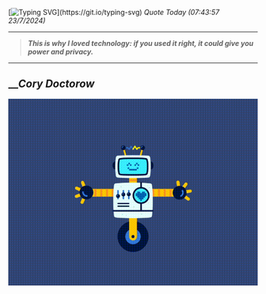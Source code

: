 [![Typing SVG](https://readme-typing-svg.herokuapp.com?font=Press+Start+2P&color=C2F784&size=35&width=900&height=100&lines=Hello+World%2C+I'm+Hung+!)](https://git.io/typing-svg) 
_Quote Today (07:43:57 23/7/2024)_
___
>**_This is why I loved technology: if you used it right, it could give you power and privacy._**
___

## __**_Cory Doctorow_**

![RobotDance](src/assets/images/robot-dancing-dribble.gif?style=center)
